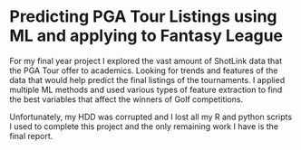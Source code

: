 # Predicting PGA Tour Listings using ML and applying to Fantasy League

For my final year project I explored the vast amount of ShotLink data that the PGA Tour offer to academics.
Looking for trends and features of the data that would help predict the final listings of the tournaments.
I applied multiple ML methods and used various types of feature extraction to find the best variables that affect the winners of Golf competitions.

Unfortunately, my HDD was corrupted and I lost all my R and python scripts I used to complete this project and the only remaining
work I have is the final report.
